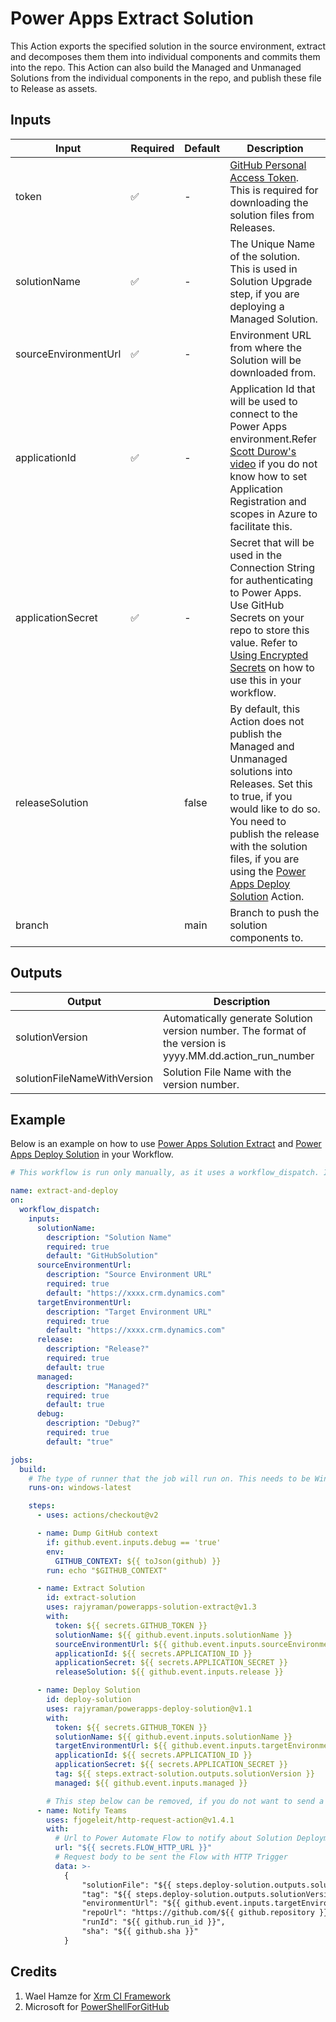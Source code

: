 # Power Apps Extract Solution

This Action exports the specified solution in the source environment, extract and decomposes them them into individual components and commits them into the repo. This Action can also build the Managed and Unmanaged Solutions from the individual components in the repo, and publish these file to Release as assets.

## Inputs

| Input                | Required | Default | Description                                                                                                                                                                                                                                                                                                                                                          |
| -------------------- | -------- | ------- | -------------------------------------------------------------------------------------------------------------------------------------------------------------------------------------------------------------------------------------------------------------------------------------------------------------------------------------------------------------------- |
| token                | ✅       | -       | [GitHub Personal Access Token](https://docs.github.com/en/github/authenticating-to-github/creating-a-personal-access-token). This is required for downloading the solution files from Releases.                                                                                                                                                                      |
| solutionName         | ✅       | -       | The Unique Name of the solution. This is used in Solution Upgrade step, if you are deploying a Managed Solution.                                                                                                                                                                                                                                                     |
| sourceEnvironmentUrl | ✅       | -       | Environment URL from where the Solution will be downloaded from.                                                                                                                                                                                                                                                                                                     |
| applicationId        | ✅       | -       | Application Id that will be used to connect to the Power Apps environment.Refer [Scott Durow's video](https://www.youtube.com/watch?v=Td7Bk3IXJ9s) if you do not know how to set Application Registration and scopes in Azure to facilitate this.                                                                                                                    |
| applicationSecret    | ✅       | -       | Secret that will be used in the Connection String for authenticating to Power Apps. Use GitHub Secrets on your repo to store this value. Refer to [Using Encrypted Secrets](https://docs.github.com/en/actions/configuring-and-managing-workflows/creating-and-storing-encrypted-secrets#using-encrypted-secrets-in-a-workflow) on how to use this in your workflow. |
| releaseSolution      |          | false   | By default, this Action does not publish the Managed and Unmanaged solutions into Releases. Set this to true, if you would like to do so. You need to publish the release with the solution files, if you are using the [Power Apps Deploy Solution](https://github.com/rajyraman/powerapps-deploy-solution/) Action.                                                |
| branch               |          | main    | Branch to push the solution components to.                                                                                                                                                                                                                                                                                                                           |

## Outputs

| Output                      | Description                                                                                               |
| --------------------------- | --------------------------------------------------------------------------------------------------------- |
| solutionVersion             | Automatically generate Solution version number. The format of the version is yyyy.MM.dd.action_run_number |
| solutionFileNameWithVersion | Solution File Name with the version number.                                                               |

## Example

Below is an example on how to use [Power Apps Solution Extract](https://github.com/rajyraman/powerapps-solution-extract/) and [Power Apps Deploy Solution](https://github.com/rajyraman/powerapps-deploy-solution/) in your Workflow.

```yaml
# This workflow is run only manually, as it uses a workflow_dispatch. It is recommended to use cron or push into main branch to trigger this. Since this workflow also commits into the repo, use ignore tags to prevent infinite loop. Refer https://docs.github.com/en/actions/reference/workflow-syntax-for-github-actions#example-ignoring-branches-and-tags

name: extract-and-deploy
on:
  workflow_dispatch:
    inputs:
      solutionName:
        description: "Solution Name"
        required: true
        default: "GitHubSolution"
      sourceEnvironmentUrl:
        description: "Source Environment URL"
        required: true
        default: "https://xxxx.crm.dynamics.com"
      targetEnvironmentUrl:
        description: "Target Environment URL"
        required: true
        default: "https://xxxx.crm.dynamics.com"
      release:
        description: "Release?"
        required: true
        default: true
      managed:
        description: "Managed?"
        required: true
        default: true
      debug:
        description: "Debug?"
        required: true
        default: "true"

jobs:
  build:
    # The type of runner that the job will run on. This needs to be Windows runner.
    runs-on: windows-latest

    steps:
      - uses: actions/checkout@v2

      - name: Dump GitHub context
        if: github.event.inputs.debug == 'true'
        env:
          GITHUB_CONTEXT: ${{ toJson(github) }}
        run: echo "$GITHUB_CONTEXT"

      - name: Extract Solution
        id: extract-solution
        uses: rajyraman/powerapps-solution-extract@v1.3
        with:
          token: ${{ secrets.GITHUB_TOKEN }}
          solutionName: ${{ github.event.inputs.solutionName }}
          sourceEnvironmentUrl: ${{ github.event.inputs.sourceEnvironmentUrl }}
          applicationId: ${{ secrets.APPLICATION_ID }}
          applicationSecret: ${{ secrets.APPLICATION_SECRET }}
          releaseSolution: ${{ github.event.inputs.release }}

      - name: Deploy Solution
        id: deploy-solution
        uses: rajyraman/powerapps-deploy-solution@v1.1
        with:
          token: ${{ secrets.GITHUB_TOKEN }}
          solutionName: ${{ github.event.inputs.solutionName }}
          targetEnvironmentUrl: ${{ github.event.inputs.targetEnvironmentUrl }}
          applicationId: ${{ secrets.APPLICATION_ID }}
          applicationSecret: ${{ secrets.APPLICATION_SECRET }}
          tag: ${{ steps.extract-solution.outputs.solutionVersion }}
          managed: ${{ github.event.inputs.managed }}

        # This step below can be removed, if you do not want to send a notification to Teams about this solution deployment.
      - name: Notify Teams
        uses: fjogeleit/http-request-action@v1.4.1
        with:
          # Url to Power Automate Flow to notify about Solution Deployment
          url: "${{ secrets.FLOW_HTTP_URL }}"
          # Request body to be sent the Flow with HTTP Trigger
          data: >-
            {
                "solutionFile": "${{ steps.deploy-solution.outputs.solution }}",
                "tag": "${{ steps.deploy-solution.outputs.solutionVersion }}",
                "environmentUrl": "${{ github.event.inputs.targetEnvironmentUrl }}",
                "repoUrl": "https://github.com/${{ github.repository }}",
                "runId": "${{ github.run_id }}",
                "sha": "${{ github.sha }}"
            }
```

## Credits

1. Wael Hamze for [Xrm CI Framework](https://github.com/WaelHamze/xrm-ci-framework)
2. Microsoft for [PowerShellForGitHub](https://github.com/microsoft/PowerShellForGitHub)
